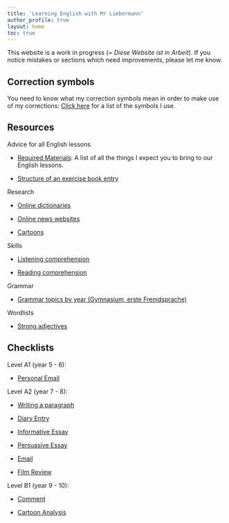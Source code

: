 ```yaml
---
title: 'Learning English with Mr Liebermann'
author_profile: true
layout: home
toc: true
---
```


This website is a work in progress (= _Diese Website ist in Arbeit_). If you
notice mistakes or sections which need improvements, please let me know.

## Correction symbols

You need to know what my correction symbols mean in order to make use of my
corrections: [Click here](LK_CorrectionSymbols.md) for a list of the symbols I
use.

## Resources

Advice for all English lessons

- [Required Materials](_pages/LK_RequiredMaterials.md): A list of all the
things I expect you to bring to our English lessons.

- [Structure of an exercise book entry](_pages/LK_ExerciseBookEntry.md)

Research

- [Online dictionaries](_pages/LK_OnlineDictionaries.md)

- [Online news websites](_pages/LK_NewsWebsites.md)

- [Cartoons](_pages/LK_Cartoons.md)

Skills

- [Listening comprehension](_pages/LK_ListeningComprehension.md)

- [Reading comprehension](_pages/LK_ReadingComprehension.md)

Grammar

- [Grammar topics by year (Gymnasium, erste Fremdsprache)](_pages/LK_GrammarOverview.md)

Wordlists

- [Strong adjectives](wordlists/LK_StrongAdjectives.md)

## Checklists

Level A1 (year 5 - 6):

- [Personal Email](_pages/LK_Checklist_PersonalEmail_A1.md)

Level A2 (year 7 - 8):

- [Writing a paragraph](_pages/LK_Checklist_Paragraph_A2.md)

- [Diary Entry](_pages/LK_Checklist_DiaryEntry_A2.md)

- [Informative Essay](_pages/LK_Checklist_InformativeEssay_A2.md)

- [Persuasive Essay](_pages/LK_Checklist_PersuasiveEssay_A2.md)

- [Email](_pages/LK_Checklist_Email_A2.md)

- [Film Review](_pages/LK_Checklist_FilmReview.md)

Level B1 (year 9 - 10):

- [Comment](_pages/LK_Checklist_Comment_B1.md)

- [Cartoon Analysis](_pages/LK_Checklist_CartoonAnalysis_B1.md)

